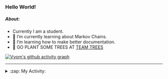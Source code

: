 ### Hello World!

##### About:
- Currently I am a student.
- 🌱 I’m currently learning about Markov Chains.
- 🌱 I’m learning how to make better documentation.
- 🌱 GO PLANT SOME TREES AT [TEAM TREES](https://teamtrees.org/)

[![Vyom's github activity graph](https://activity-graph.herokuapp.com/graph?username=Vyvy-vi)](https://github.com/ashutosh00710/github-readme-activity-graph)

---
<details>
  <summary>:zap: My Activity:</summary>
  
<!--START_SECTION:waka-->
![Code Time](http://img.shields.io/badge/Code%20Time-793%20hrs%2048%20mins-blue)

**I'm a Night 🦉** 

```text
🌞 Morning    69 commits     ██░░░░░░░░░░░░░░░░░░░░░░░   9.22% 
🌆 Daytime    168 commits    █████░░░░░░░░░░░░░░░░░░░░   22.46% 
🌃 Evening    253 commits    ████████░░░░░░░░░░░░░░░░░   33.82% 
🌙 Night      258 commits    ████████░░░░░░░░░░░░░░░░░   34.49%

```
📅 **I'm Most Productive on Sunday** 

```text
Monday       69 commits     ██░░░░░░░░░░░░░░░░░░░░░░░   9.22% 
Tuesday      129 commits    ████░░░░░░░░░░░░░░░░░░░░░   17.25% 
Wednesday    117 commits    ████░░░░░░░░░░░░░░░░░░░░░   15.64% 
Thursday     107 commits    ███░░░░░░░░░░░░░░░░░░░░░░   14.3% 
Friday       99 commits     ███░░░░░░░░░░░░░░░░░░░░░░   13.24% 
Saturday     77 commits     ██░░░░░░░░░░░░░░░░░░░░░░░   10.29% 
Sunday       150 commits    █████░░░░░░░░░░░░░░░░░░░░   20.05%

```


📊 **This Week I Spent My Time On** 

```text
🔥 Editors: 
VS Code                  59 mins             ████████████████████████░   99.38% 
Vim                      0 secs              ░░░░░░░░░░░░░░░░░░░░░░░░░   0.62%

🐱‍💻 Projects: 
CSF                      59 mins             ████████████████████████░   99.38% 
Unknown Project          0 secs              ░░░░░░░░░░░░░░░░░░░░░░░░░   0.62%

```


 Last Updated on 17/05/2022 03:31:22 UTC
<!--END_SECTION:waka-->
</details>
